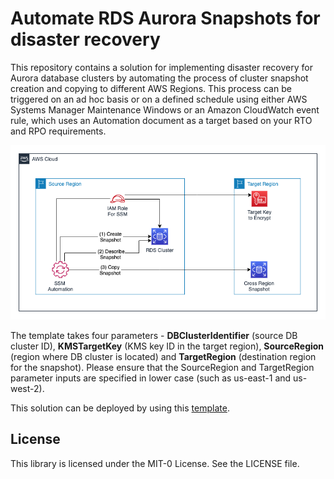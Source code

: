 # Automate RDS Aurora Snapshots for disaster recovery

This repository contains a solution for implementing disaster recovery for Aurora database clusters by automating the process of cluster snapshot creation and copying to different AWS Regions. This process can be triggered on an ad hoc basis or on a defined schedule using either AWS Systems Manager Maintenance Windows or an Amazon CloudWatch event rule, which uses an Automation document as a target based on your RTO and RPO requirements.

![Architecture](diagram.png)

The template takes four parameters - **DBClusterIdentifier** (source DB cluster ID), **KMSTargetKey** (KMS key ID in the target region), **SourceRegion** (region where DB cluster is located) and **TargetRegion** (destination region for the snapshot). Please ensure that the SourceRegion and TargetRegion parameter inputs are specified in lower case (such as us-east-1 and us-west-2).

This solution can be deployed by using this [template](SSM_automation_execute_script_CFN.yaml).

## License

This library is licensed under the MIT-0 License. See the LICENSE file.
